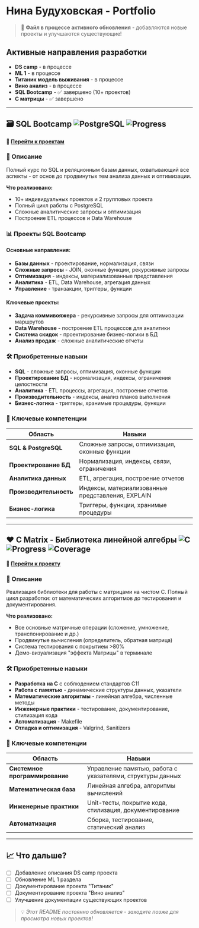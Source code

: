 # Нина Будуховская - Portfolio

> 📢 **Файл в процессе активного обновления** - добавляются новые проекты и улучшаются существующие!

## Активные направления разработки

* **DS camp** - в процессе
* **ML 1** - в процессе  
* **Титаник модель выживания** - в процессе
* **Вино анализ** - в процессе
* **SQL Bootcamp** - ✅ завершено (10+ проектов)
* **C матрицы** - ✅ завершено

----

## 🗃️ SQL Bootcamp ![PostgreSQL](https://img.shields.io/badge/PostgreSQL-16-blue) ![Progress](https://img.shields.io/badge/progress-100%25-brightgreen)

**🔗 [Перейти к проектам](https://github.com/26Ginger/SQL_BootCamp)**

### 📝 Описание

Полный курс по SQL и реляционным базам данных, охватывающий все аспекты - от основ до продвинутых тем анализа данных и оптимизации.

**Что реализовано:**
- 10+ индивидуальных проектов и 2 групповых проекта
- Полный цикл работы с PostgreSQL
- Сложные аналитические запросы и оптимизация
- Построение ETL процессов и Data Warehouse

### 📊 Проекты SQL Bootcamp

#### **Основные направления:**
- **Базы данных** - проектирование, нормализация, связи
- **Сложные запросы** - JOIN, оконные функции, рекурсивные запросы  
- **Оптимизация** - индексы, материализованные представления
- **Аналитика** - ETL, Data Warehouse, агрегация данных
- **Управление** - транзакции, триггеры, функции

#### **Ключевые проекты:**
- **Задача коммивояжера** - рекурсивные запросы для оптимизации маршрутов
- **Data Warehouse** - построение ETL процессов для аналитики
- **Система скидок** - проектирование бизнес-логики в БД
- **Анализ продаж** - сложные аналитические отчеты

### 🛠 Приобретенные навыки

- **SQL** - сложные запросы, оптимизация, оконные функции
- **Проектирование БД** - нормализация, индексы, ограничения целостности
- **Аналитика** - ETL процессы, агрегация, построение отчетов
- **Производительность** - индексы, анализ планов выполнения
- **Бизнес-логика** - триггеры, хранимые процедуры, функции

### 🎯 Ключевые компетенции

| Область | Навыки |
|---------|--------|
| **SQL & PostgreSQL** | Сложные запросы, оптимизация, оконные функции |
| **Проектирование БД** | Нормализация, индексы, связи, ограничения |
| **Аналитика данных** | ETL, агрегация, построение отчетов |
| **Производительность** | Индексы, материализованные представления, EXPLAIN |
| **Бизнес-логика** | Триггеры, функции, хранимые процедуры |

---

## ♥️ C Matrix - Библиотека линейной алгебры ![C](https://img.shields.io/badge/C-C11-blue) ![Progress](https://img.shields.io/badge/progress-100%25-brightgreen) ![Coverage](https://img.shields.io/badge/coverage->80%25-green)

**🔗 [Перейти к проекту](https://github.com/26Ginger/S21_prodjects/tree/main/C6_s21_matrix)**

### 📝 Описание

Реализация библиотеки для работы с матрицами на чистом C. Полный цикл разработки: от математических алгоритмов до тестирования и документирования.

**Что реализовано:**
- Все основные матричные операции (сложение, умножение, транспонирование и др.)
- Продвинутые вычисления (определитель, обратная матрица) 
- Система тестирования с покрытием >80%
- Демо-визуализация "эффекта Матрицы" в терминале

### 🛠 Приобретенные навыки

- **Разработка на C** с соблюдением стандартов C11
- **Работа с памятью** - динамические структуры данных, указатели
- **Математические алгоритмы** - линейная алгебра, численные методы
- **Инженерные практики** - тестирование, документирование, стилизация кода
- **Автоматизация** - Makefile
- **Отладка и оптимизация** - Valgrind, Sanitizers

### 🎯 Ключевые компетенции

| Область | Навыки |
|---------|--------|
| **Системное программирование** | Управление памятью, работа с указателями, структуры данных |
| **Математическая база** | Линейная алгебра, алгоритмы вычислений |
| **Инженерные практики** | Unit-тесты, покрытие кода, стилизация, документирование |
| **Автоматизация** | Сборка, тестирование, статический анализ |

---

## 📈 Что дальше?

- [ ] Добавление описания DS camp проекта
- [ ] Обновление ML 1 раздела  
- [ ] Документирование проекта "Титаник"
- [ ] Документирование проекта "Вино анализ"
- [ ] Улучшение документации существующих проектов

> 💡 *Этот README постоянно обновляется - заходите позже для просмотра новых проектов!*
